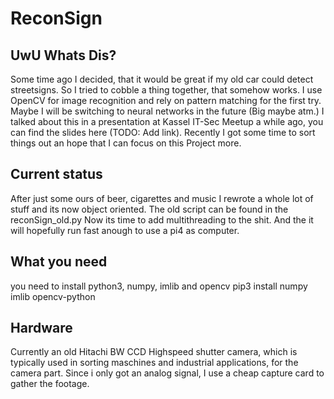 # ReconSign
## UwU Whats Dis?
Some time ago I decided, that it would be great if my old car could detect streetsigns. So I tried to cobble a thing together, that somehow works.
I use OpenCV for image recognition and rely on pattern matching for the first try. Maybe I will be switching to neural networks in the future (Big maybe atm.)
I talked about this in a presentation at Kassel IT-Sec Meetup a while ago, you can find the slides here (TODO: Add link).
Recently I got some time to sort things out an hope that I can focus on this Project more.

## Current status
After just some ours of beer, cigarettes and music I rewrote a whole lot of stuff and its now object oriented.
The old script can be found in the reconSign_old.py
Now its time to add multithreading to the shit. And the it will hopefully run fast anough to use a pi4 as computer.

## What you need 
you need to install python3, numpy, imlib and opencv
pip3 install numpy imlib opencv-python

## Hardware
Currently an old Hitachi BW CCD Highspeed shutter camera, which is typically used in sorting maschines and industrial applications, for the camera part. Since i only got an analog signal, I use a cheap capture card to gather the footage.
